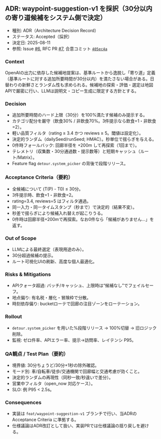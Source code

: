 ## ADR: waypoint-suggestion-v1 を採択（30分以内の寄り道候補をシステム側で決定）

- 種別: ADR（Architecture Decision Record）
- ステータス: Accepted（採択）
- 決定日: 2025-08-11
- 参照: Issue [#6](https://github.com/k-sakQA/DontGoHomeStraight/issues/6), RFC PR [#7](https://github.com/k-sakQA/DontGoHomeStraight/pull/7), 合意コミット [`405ec4a`](https://github.com/k-sakQA/DontGoHomeStraight/pull/7/commits/405ec4a4840c90e59210781b36dce3ffe991825e)

### Context

OpenAIの出力に依存した候補地提案は、基準ルートから逸脱し「寄り道」定義（基準ルートに対する追加所要時間が30分以内）を満たさない場合がある。日替わりの新鮮さとランダム性も求められる。候補地の探索・評価・選定は地図APIで厳密に行い、LLMは説明文・コピー生成に限定する方針とする。

### Decision

- 追加所要時間のハード上限（30分）を100%満たす候補のみ提示する。
- カテゴリ配分を厳守（飲食30% / 非飲食70%。3件提示なら飲食=1・非飲食=2）。
- 軽い品質フィルタ（rating ≥ 3.4 かつ reviews ≥ 5。閾値は設定化）。
- 決定的ランダム（dailySeed/runSeed; HMAC）。秒単位で揺らぎを与える。
- 0件時フォールバック: 回廊半径を +200m して再探索（1回まで）。
- テレメトリ（収集数・30分通過数・提示数等）と短期キャッシュ（ルート/Matrix）。
- Feature flag `detour.system_picker` の背後で段階リリース。

### Acceptance Criteria（要約）

- 全候補について (T(P) - T0) ≤ 30分。
- 3件提示時、飲食=1・非飲食=2。
- rating=3.4, reviews=5 はフィルタ通過。
- 同一入力・同一タイムスタンプ（秒まで）で決定的（結果不変）。
- 秒差で揺らぎにより候補入れ替えが起こりうる。
- 0件時は回廊半径+200mで再探索。なお0件なら「候補がありません…」を返す。

### Out of Scope

- LLMによる最終選定（表現用途のみ）。
- 30分超過候補の提示。
- ルート可視化UIの刷新、高度な個人最適化。

### Risks & Mitigations

- APIクォータ超過: バッチ/キャッシュ、上限時は“候補なし”でフェイルセーフ。
- 地点偏り: 有名税・層化・冒険枠で分散。
- 時刻依存偏り: bucketローテで回廊の注目ゾーンをローテーション。

### Rollout

- `detour.system_picker` を用いた%段階リリース → 100%切替 → 旧ロジック削除。
- 監視: ゼロ件率、APIエラー率、提示→訪問率、レイテンシ P95。

### QA観点 / Test Plan（要約）

- 境界値: 30分ちょうど/30分+1秒の除外確認。
- モード別: 車/自転車/徒歩/交通機関で回廊幅と交通考慮が効くこと。
- 決定的ランダムの再現性（同秒一致/秒違いで差分）。
- 営業中フィルタ（open_now 対応ケース）。
- SLO: 例 P95 < 2.5s。

### Consequences

- 実装は `feat/waypoint-suggestion-v1` ブランチで行い、当ADRの Acceptance Criteria に準拠する。
- 仕様議論はADR改訂として扱い、実装PRでは仕様議論の揺り戻しを避ける。

